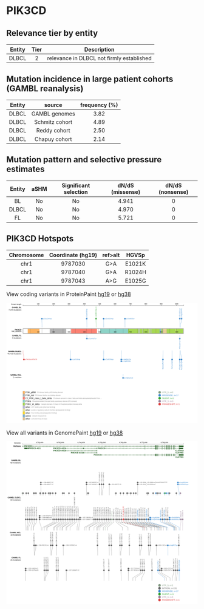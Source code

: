 # PIK3CD

## Relevance tier by entity

|Entity|Tier|Description                              |
|:------:|:----:|-----------------------------------------|
|DLBCL |2   |relevance in DLBCL not firmly established|

## Mutation incidence in large patient cohorts (GAMBL reanalysis)

|Entity|source        |frequency (%)|
|:------:|:--------------:|:-------------:|
|DLBCL |GAMBL genomes |3.82         |
|DLBCL |Schmitz cohort|4.89         |
|DLBCL |Reddy cohort  |2.50         |
|DLBCL |Chapuy cohort |2.14         |

## Mutation pattern and selective pressure estimates

|Entity|aSHM|Significant selection|dN/dS (missense)|dN/dS (nonsense)|
|:------:|:----:|:---------------------:|:----------------:|:----------------:|
|BL    |No  |No                   |4.941           |0               |
|DLBCL |No  |No                   |4.970           |0               |
|FL    |No  |No                   |5.721           |0               |




 ## PIK3CD Hotspots

| Chromosome |Coordinate (hg19) | ref>alt | HGVSp | 
 | :---:| :---: | :--: | :---: |
| chr1 | 9787030 | G>A | E1021K |
| chr1 | 9787040 | G>A | R1024H |
| chr1 | 9787043 | A>G | E1025G |

View coding variants in ProteinPaint [hg19](https://morinlab.github.io/LLMPP/GAMBL/PIK3CD_protein.html)  or [hg38](https://morinlab.github.io/LLMPP/GAMBL/PIK3CD_protein_hg38.html)

![image](images/proteinpaint/PIK3CD_NM_005026.svg)

View all variants in GenomePaint [hg19](https://morinlab.github.io/LLMPP/GAMBL/PIK3CD.html)  or [hg38](https://morinlab.github.io/LLMPP/GAMBL/PIK3CD_hg38.html)

![image](images/proteinpaint/PIK3CD.svg)
